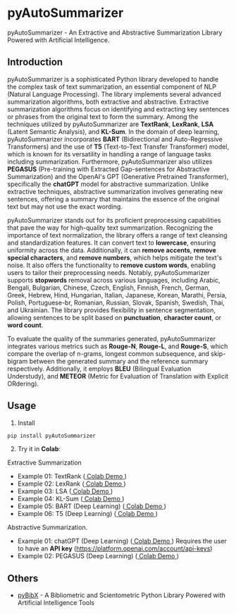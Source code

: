 # pyAutoSummarizer

pyAutoSummarizer - An Extractive and Abstractive Summarization Library Powered with Artificial Intelligence. 

## Introduction

pyAutoSummarizer is a sophisticated Python library developed to handle the complex task of text summarization, an essential component of NLP (Natural Language Processing). The library implements several advanced summarization algorithms, both extractive and abstractive. Extractive summarization algorithms focus on identifying and extracting key sentences or phrases from the original text to form the summary. Among the techniques utilized by pyAutoSummarizer are **TextRank**, **LexRank**, **LSA** (Latent Semantic Analysis), and **KL-Sum**. In the domain of deep learning, pyAutoSummarizer incorporates **BART** (Bidirectional and Auto-Regressive Transformers) and the use of **T5** (Text-to-Text Transfer Transformer) model, which is known for its versatility in handling a range of language tasks including summarization. Furthermore, pyAutoSummarizer also utilizes **PEGASUS** (Pre-training with Extracted Gap-sentences for Abstractive Summarization) and the OpenAI's GPT (Generative Pretrained Transformer), specifically the **chatGPT** model for abstractive summarization. Unlike extractive techniques, abstractive summarization involves generating new sentences, offering a summary that maintains the essence of the original text but may not use the exact wording.

pyAutoSummarizer stands out for its proficient preprocessing capabilities that pave the way for high-quality text summarization. Recognizing the importance of text normalization, the library offers a range of text cleansing and standardization features. It can convert text to **lowercase**, ensuring uniformity across the data. Additionally, it can **remove accents**, **remove special characters**, and **remove numbers**, which helps mitigate the text's noise. It also offers the functionality to **remove custom words**, enabling users to tailor their preprocessing needs. Notably, pyAutoSummarizer supports **stopwords** removal across various languages, including Arabic, Bengali, Bulgarian, Chinese, Czech, English, Finnish, French, German, Greek, Hebrew, Hind, Hungarian, Italian, Japanese, Korean, Marathi, Persia, Polish, Portuguese-br, Romanian, Russian, Slovak, Spanish, Swedish, Thai, and Ukrainian. The library provides flexibility in sentence segmentation, allowing sentences to be split based on **punctuation**, **character count**, or **word count**. 

To evaluate the quality of the summaries generated, pyAutoSummarizer integrates various metrics such as **Rouge-N**, **Rouge-L**, and **Rouge-S**, which compare the overlap of n-grams, longest common subsequence, and skip-bigram between the generated summary and the reference summary respectively. Additionally, it employs **BLEU** (Bilingual Evaluation Understudy), and **METEOR** (Metric for Evaluation of Translation with Explicit ORdering).

## Usage

1. Install
```bash
pip install pyAutoSummarizer
```

2. Try it in **Colab**:

Extractive Summarization
- Example 01: TextRank             ([ Colab Demo ](https://colab.research.google.com/drive/1m7mF4R7s6hakuVhrwymrgqNNJpTySUM4?usp=sharing#scrollTo=npuyBY596tJ5))
- Example 02: LexRank              ([ Colab Demo ](https://colab.research.google.com/drive/1gT9fV7hAE4mvwAHbfzolF6TN3TjGgJOF?usp=sharing#scrollTo=npuyBY596tJ5))
- Example 03: LSA                  ([ Colab Demo ](https://colab.research.google.com/drive/19fUslzp43_Owib9YDCb0Xfe9XZm1OKmB?usp=sharing#scrollTo=npuyBY596tJ5))
- Example 04: KL-Sum               ([ Colab Demo ](https://colab.research.google.com/drive/19zHjE0nR1GcAWi4NQmaJh1gjpqm4sqjP?usp=sharing#scrollTo=npuyBY596tJ5))
- Example 05: BART (Deep Learning) ([ Colab Demo ](https://colab.research.google.com/drive/1sAYBDQFxwlA16nBUozgE28_xZlNzUCg-?usp=sharing))
- Example 06: T5 (Deep Learning)   ([ Colab Demo ](https://colab.research.google.com/drive/1tyWu-19xA9QMrwl_kPcGJH0ZSS3r_rDZ?usp=sharing#scrollTo=npuyBY596tJ5))

Abstractive Summarization. 
- Example 01: chatGPT (Deep Learning) ([ Colab Demo ](https://colab.research.google.com/drive/1ipl6ZnyumJeuxsYelcmZEdsXDMIuM5WG?usp=sharing#scrollTo=npuyBY596tJ5)) Requires the user to have an **API key** (https://platform.openai.com/account/api-keys)
- Example 02: PEGASUS (Deep Learning) ([ Colab Demo ](https://colab.research.google.com/drive/1RWIEm9WoZBPYA_p4A1LqKnFPaXhNsQcM?usp=sharing))

## Others

- [pyBibX](https://github.com/Valdecy/pyBibX) - A Bibliometric and Scientometric Python Library Powered with Artificial Intelligence Tools